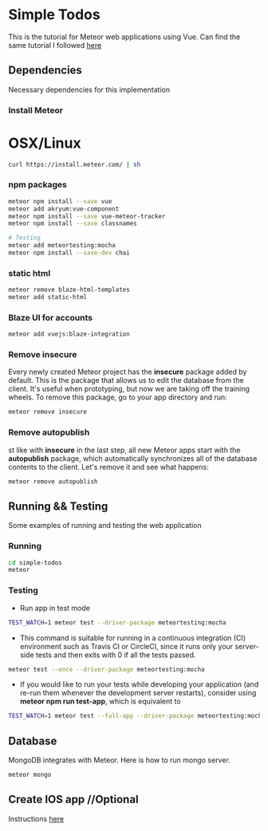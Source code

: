 # Simple Todos

This is the tutorial for Meteor web applications using Vue. Can find the same tutorial I followed [here](https://www.meteor.com/tutorials/vue/creating-an-app)

## Dependencies

Necessary dependencies for this implementation

### Install Meteor

# OSX/Linux
```bash
curl https://install.meteor.com/ | sh
```

### npm packages

```bash
meteor npm install --save vue
meteor add akryum:vue-component
meteor npm install --save vue-meteor-tracker
meteor npm install --save classnames

# Testing
meteor add meteortesting:mocha
meteor npm install --save-dev chai
```

### static html

```bash
meteor remove blaze-html-templates
meteor add static-html
```

### Blaze UI for accounts

```bash
meteor add vuejs:blaze-integration
```

### Remove insecure

Every newly created Meteor project has the **insecure** package added by default. This is the package that allows us to edit the database from the client. It's useful when prototyping, but now we are taking off the training wheels. To remove this package, go to your app directory and run:

```bash
meteor remove insecure
```

### Remove autopublish

st like with **insecure** in the last step, all new Meteor apps start with the **autopublish** package, which automatically synchronizes all of the database contents to the client. Let's remove it and see what happens:

```bash
meteor remove autopublish
```

## Running && Testing

Some examples of running and testing the web application

### Running

```bash
cd simple-todos
meteor
```

### Testing

- Run app in test mode

```bash
TEST_WATCH=1 meteor test --driver-package meteortesting:mocha
```

- This command is suitable for running in a continuous integration (CI) environment such as Travis CI or CircleCI, since it runs only your server-side tests and then exits with 0 if all the tests passed.

```bash
meteor test --once --driver-package meteortesting:mocha
```

- If you would like to run your tests while developing your application (and re-run them whenever the development server restarts), consider using **meteor npm run test-app**, which is equivalent to

```bash
TEST_WATCH=1 meteor test --full-app --driver-package meteortesting:mocha
```

## Database

MongoDB integrates with Meteor. Here is how to run mongo server.

```bash
meteor mongo
```

## Create IOS app //Optional

Instructions [here](https://www.meteor.com/tutorials/vue/running-on-mobile)
